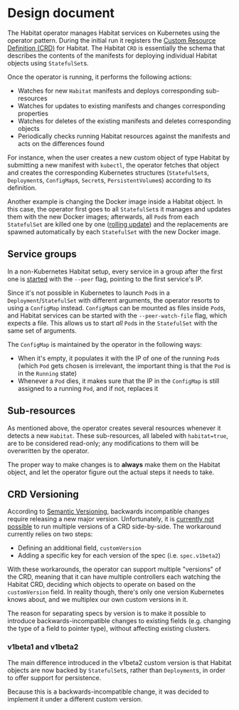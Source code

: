 # Design document

The Habitat operator manages Habitat services on Kubernetes using the operator
pattern. During the initial run it registers the [Custom Resource Definition
(CRD)][crd] for Habitat. The Habitat `CRD` is essentially the schema that
describes the contents of the manifests for deploying individual Habitat objects
using `StatefulSet`s.

Once the operator is running, it performs the following actions:

* Watches for new `Habitat` manifests and deploys corresponding sub-resources
* Watches for updates to existing manifests and changes corresponding properties
* Watches for deletes of the existing manifests and deletes corresponding
  objects
* Periodically checks running Habitat resources against the manifests and acts
  on the differences found

For instance, when the user creates a new custom object of type Habitat by
submitting a new manifest with `kubectl`, the operator fetches that object and
creates the corresponding Kubernetes structures (`StatefulSet`s, `Deployment`s,
`ConfigMap`s, `Secret`s, `PersistentVolume`s) according to its definition.

Another example is changing the Docker image inside a Habitat object. In this
case, the operator first goes to all `StatefulSet`s it manages and updates them
with the new Docker images; afterwards, all `Pod`s from each `StatefulSet` are
killed one by one ([rolling update][rolling]) and the replacements are spawned
automatically by each `StatefulSet` with the new Docker image.

## Service groups

In a non-Kubernetes Habitat setup, every service in a group after the first one
is [started][hab-sg] with the `--peer` flag, pointing to the first service's IP.

Since it's not possible in Kubernetes to launch `Pod`s in a
`Deployment`/`StatefulSet` with different arguments, the operator resorts to
using a `ConfigMap` instead.  `ConfigMap`s can be mounted as files inside
`Pod`s, and Habitat services can be started with the `--peer-watch-file` flag,
which expects a file.  This allows us to start *all* `Pod`s in the `StatefulSet`
with the same set of arguments.

The `ConfigMap` is maintained by the operator in the following ways:

* When it's empty, it populates it with the IP of one of the running `Pod`s
(which `Pod` gets chosen is irrelevant, the important thing is that
the `Pod` is in the `Running` state)
* Whenever a `Pod` dies, it makes sure that the IP in the `ConfigMap` is still
assigned to a running `Pod`, and if not, replaces it

## Sub-resources

As mentioned above, the operator creates several resources whenever it detects a
new `Habitat`. These sub-resources, all labeled with `habitat=true`, are to be
considered read-only; any modifications to them will be overwritten by the
operator.

The proper way to make changes is to **always** make them on the Habitat object,
and let the operator figure out the actual steps it needs to take.

## CRD Versioning

According to [Semantic Versioning][semver], backwards incompatible changes require
releasing a new major version. Unfortunately, it is [currently not
possible][crd-vers] to run multiple versions of a CRD side-by-side. The
workaround currently relies on two steps:

* Defining an additional field, `customVersion`
* Adding a specific key for each version of the spec (i.e. `spec.v1beta2`)

With these workarounds, the operator can support multiple "versions" of the CRD,
meaning that it can have multiple controllers each watching the Habitat CRD,
deciding which objects to operate on based on the `customVersion` field. In
reality though, there's only one version Kubernetes knows about, and we
multiplex our own custom versions in it.

The reason for separating specs by version is to make it possible to introduce
backwards-incompatible changes to existing fields (e.g. changing the type of a
field to pointer type), without affecting existing clusters.

### v1beta1 and v1beta2

The main difference introduced in the v1beta2 custom version is that Habitat
objects are now backed by `StatefulSet`s, rather than `Deployment`s, in order to
offer support for persistence.

Because this is a backwards-incompatible change, it was decided to implement it
under a different custom version.

[crd]: https://kubernetes.io/docs/concepts/api-extension/custom-resources/#customresourcedefinitions
[rolling]: https://kubernetes.io/docs/concepts/workloads/controllers/statefulset/#rolling-updates
[crd-vers]: https://github.com/kubernetes/kubernetes/pull/60113/
[semver]: https://semver.org/
[hab-sg]: https://www.habitat.sh/docs/using-habitat/#service-groups
